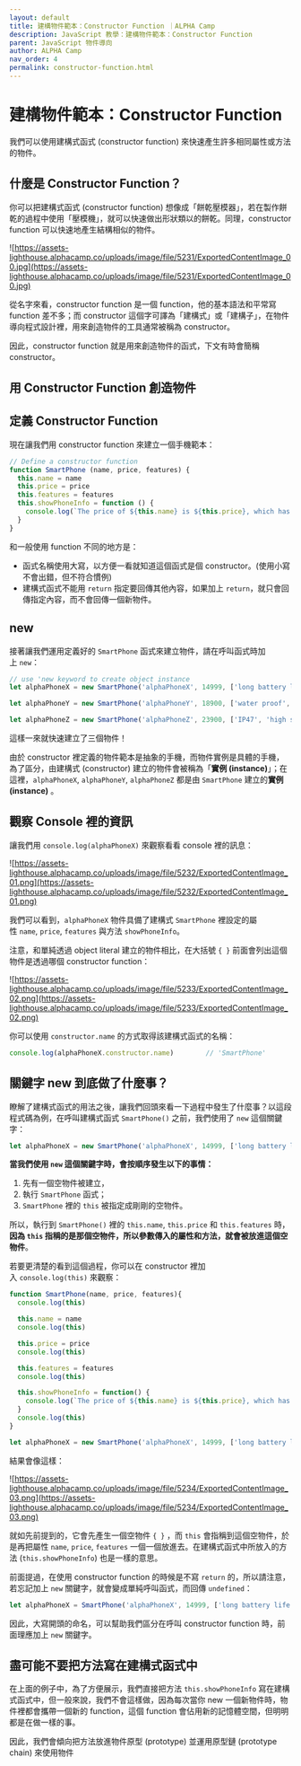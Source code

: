 ```yaml
---
layout: default
title: 建構物件範本：Constructor Function ｜ALPHA Camp
description: JavaScript 教學：建構物件範本：Constructor Function
parent: JavaScript 物件導向
author: ALPHA Camp
nav_order: 4
permalink: constructor-function.html
---
```

# 建構物件範本：Constructor Function

我們可以使用建構式函式 (constructor function) 來快速產生許多相同屬性或方法的物件。

## 什麼是 Constructor Function？

你可以把建構式函式 (constructor function) 想像成「餅乾壓模器」，若在製作餅乾的過程中使用「壓模機」，就可以快速做出形狀類以的餅乾。同理，constructor function 可以快速地產生結構相似的物件。

![https://assets-lighthouse.alphacamp.co/uploads/image/file/5231/ExportedContentImage_00.jpg](https://assets-lighthouse.alphacamp.co/uploads/image/file/5231/ExportedContentImage_00.jpg)

從名字來看，constructor function 是一個 function，他的基本語法和平常寫 function 差不多；而 constructor 這個字可譯為「建構式」或「建構子」，在物件導向程式設計裡，用來創造物件的工具通常被稱為 constructor。

因此，constructor function 就是用來創造物件的函式，下文有時會簡稱 constructor。

## 用 Constructor Function 創造物件

## **定義 Constructor Function**

現在讓我們用 constructor function 來建立一個手機範本：

```jsx
// Define a constructor function
function SmartPhone (name, price, features) {
  this.name = name
  this.price = price
  this.features = features
  this.showPhoneInfo = function () {
    console.log(`The price of ${this.name} is ${this.price}, which has the newest features such as ${this.features.join(', ')}.`)
  }
}
```

和一般使用 function 不同的地方是：

- 函式名稱使用大寫，以方便一看就知道這個函式是個 constructor。(使用小寫不會出錯，但不符合慣例)
- 建構式函式不能用 `return` 指定要回傳其他內容，如果加上 `return`，就只會回傳指定內容，而不會回傳一個新物件。

## **new**

接著讓我們運用定義好的 `SmartPhone` 函式來建立物件，請在呼叫函式時加上 `new`：

```jsx
// use 'new keyword to create object instance
let alphaPhoneX = new SmartPhone('alphaPhoneX', 14999, ['long battery life', 'AI camera'])

let alphaPhoneY = new SmartPhone('alphaPhoneY', 18900, ['water proof', 'high screen resolution'])

let alphaPhoneZ = new SmartPhone('alphaPhoneZ', 23900, ['IP47', 'high screen resolution', 'full display'])
```

這樣一來就快速建立了三個物件！

由於 constructor 裡定義的物件範本是抽象的手機，而物件實例是具體的手機，為了區分，由建構式 (constructor) 建立的物件會被稱為「**實例 (instance)**」；在這裡，`alphaPhoneX`, `alphaPhoneY`, `alphaPhoneZ` 都是由 `SmartPhone` 建立的**實例 (instance)** 。

## 觀察 Console 裡的資訊

讓我們用 `console.log(alphaPhoneX)` 來觀察看看 console 裡的訊息：

![https://assets-lighthouse.alphacamp.co/uploads/image/file/5232/ExportedContentImage_01.png](https://assets-lighthouse.alphacamp.co/uploads/image/file/5232/ExportedContentImage_01.png)

我們可以看到，`alphaPhoneX` 物件具備了建構式 `SmartPhone` 裡設定的屬性 `name`, `price`, `features` 與方法 `showPhoneInfo`。

注意，和單純透過 object literal 建立的物件相比，在大括號 `{ }` 前面會列出這個物件是透過哪個 constructor function：

![https://assets-lighthouse.alphacamp.co/uploads/image/file/5233/ExportedContentImage_02.png](https://assets-lighthouse.alphacamp.co/uploads/image/file/5233/ExportedContentImage_02.png)

你可以使用 `constructor.name` 的方式取得該建構式函式的名稱：

```jsx
console.log(alphaPhoneX.constructor.name)        // 'SmartPhone'
```

## 關鍵字 new 到底做了什麼事？

瞭解了建構式函式的用法之後，讓我們回頭來看一下過程中發生了什麼事？以這段程式碼為例，在呼叫建構式函式 `SmartPhone()` 之前，我們使用了 `new` 這個關鍵字：

```jsx
let alphaPhoneX = new SmartPhone('alphaPhoneX', 14999, ['long battery life', 'AI camera'])
```

**當我們使用 `new` 這個關鍵字時，會按順序發生以下的事情：**

1. 先有一個空物件被建立，
2. 執行 `SmartPhone` 函式；
3. `SmartPhone` 裡的 `this` 被指定成剛剛的空物件。

所以，執行到 `SmartPhone()` 裡的 `this.name`, `this.price` 和 `this.features` 時，**因為 `this` 指稱的是那個空物件，所以參數傳入的屬性和方法，就會被放進這個空物件**。

若要更清楚的看到這個過程，你可以在 constructor 裡加入 `console.log(this)` 來觀察：

```jsx
function SmartPhone(name, price, features){
  console.log(this)

  this.name = name
  console.log(this)

  this.price = price
  console.log(this)

  this.features = features
  console.log(this)

  this.showPhoneInfo = function() {
    console.log(`The price of ${this.name} is ${this.price}, which has the newest features such as ${this.features.join(', ')}.`)
  }
  console.log(this)
}

let alphaPhoneX = new SmartPhone('alphaPhoneX', 14999, ['long battery life', 'AI camera'])
```

結果會像這樣：

![https://assets-lighthouse.alphacamp.co/uploads/image/file/5234/ExportedContentImage_03.png](https://assets-lighthouse.alphacamp.co/uploads/image/file/5234/ExportedContentImage_03.png)

就如先前提到的，它會先產生一個空物件 `{ }` ，而 `this` 會指稱到這個空物件，於是再把屬性 `name`, `price`, `features` 一個一個放進去。在建構式函式中所放入的方法 (`this.showPhoneInfo`) 也是一樣的意思。

前面提過，在使用 constructor function 的時候是不寫 `return` 的，所以請注意，若忘記加上 `new` 關鍵字，就會變成單純呼叫函式，而回傳 `undefined`：

```jsx
let alphaPhoneX = SmartPhone('alphaPhoneX', 14999, ['long battery life', 'AI camera'])
```

因此，大寫開頭的命名，可以幫助我們區分在呼叫 constructor function 時，前面理應加上 `new` 關鍵字。

## 盡可能不要把方法寫在建構式函式中

在上面的例子中，為了方便展示，我們直接把方法 `this.showPhoneInfo` 寫在建構式函式中，但一般來說，我們不會這樣做，因為每次當你 new 一個新物件時，物件裡都會攜帶一個新的 function，這個 function 會佔用新的記憶體空間，但明明都是在做一樣的事。

因此，我們會傾向把方法放進物件原型 (prototype) 並運用原型鏈 (prototype chain) 來使用物件
